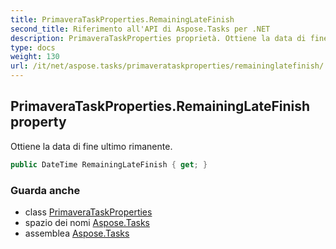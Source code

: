 ```yaml
---
title: PrimaveraTaskProperties.RemainingLateFinish
second_title: Riferimento all'API di Aspose.Tasks per .NET
description: PrimaveraTaskProperties proprietà. Ottiene la data di fine ultimo rimanente.
type: docs
weight: 130
url: /it/net/aspose.tasks/primaverataskproperties/remaininglatefinish/
---
```

## PrimaveraTaskProperties.RemainingLateFinish property

Ottiene la data di fine ultimo rimanente.

```csharp
public DateTime RemainingLateFinish { get; }
```

### Guarda anche

* class [PrimaveraTaskProperties](../)
* spazio dei nomi [Aspose.Tasks](../../primaverataskproperties/)
* assemblea [Aspose.Tasks](../../../)



